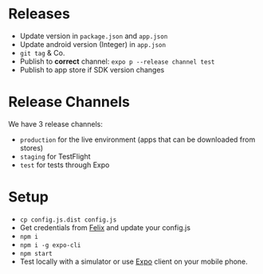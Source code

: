 # Releases

- Update version in `package.json` and `app.json`
- Update android version (Integer) in `app.json`
- `git tag` & Co.
- Publish to **correct** channel: `expo p --release channel test`
- Publish to app store if SDK version changes

# Release Channels

We have 3 release channels: 
- `production` for the live environment (apps that can be downloaded from stores)
- `staging` for TestFlight
- `test` for tests through Expo

# Setup

- `cp config.js.dist config.js`
- Get credentials from [Felix](mailto:felix@joinbox.com) and update your config.js
- `npm i`
- `npm i -g expo-cli`
- `npm start`
- Test locally with a simulator or use [Expo](https://expo.io/) client on your mobile phone. 
